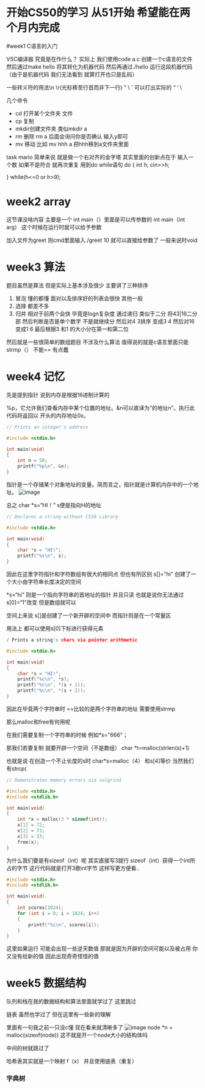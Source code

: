 开始CS50的学习 从51开始 希望能在两个月内完成
=======================

#week1 C语言的入门

VSC编译器 究竟是在作什么？
实际上 我们使用code a.c 创建一个c语言的文件 然后通过make hello 将其转化为机器代码 然后再通过./hello 运行这段机器代码（由于是机器代码 我们无法看到 就算打开也只是乱码）

一些转义符的用法\n \r(光标移至行首而非下一行) \" \\ \' 可以打出实际的 “ ‘ \

几个命令
- cd 打开某个文件夹 文件
- cp 复制
- mkdir创建文件夹 类似mkdir a
- rm 删除 rm a 后面会询问你是否确认 输入y即可
- mv 移动 比如 mv hhh a 把hhh移到a文件夹里面

task mario
简单来说 就是做一个右对齐的金字塔 其实里面的创新点在于 输入一个数 如果不是符合 就再次重复 用到do while语句
do
{
int h;
cin>>h;

}
while(h<=0 or h>9);

# week2 array
这节课没啥内容 主要是一个 int main（）里面是可以传参数的 
int main（int arg）
这个时候在运行时就可以给予参数

加入文件为greet 则cmd里面输入./greet 10 就可以直接给参数了 一般来说时void

# week3 算法 
题目虽然是算法 但是实际上基本涉及很少 主要讲了三种排序 
1. 冒泡 懂的都懂 面对以及排序好的列表会很快 其他一般
2. 选择 都差不多
3. 归并 相对于前两个会快 毕竟是logn复杂度 通过递归 类似于二分 将43|16二分部 然后判断是否是单个数字 不是就继续分 然后对4 3排序 变成3 4 然后对16 变成1 6 最后根据3 和1 的大小分在第一和第二位

然后就是一些很简单的数组题目 不涉及什么算法 值得说的就是c语言里面只能strmp（） 不能== 有点蠢

# week4 记忆

先是提到指针 说到内存是根据16进制计算的 

%p，它允许我们查看内存中某个位置的地址。&n可以直译为“的地址n”。执行此代码将返回以 开头的内存地址0x。
```c
// Prints an integer's address

#include <stdio.h>

int main(void)
{
    int n = 50;
    printf("%p\n", &n);
}
```

指针是一个存储某个对象地址的变量。简而言之，指针就是计算机内存中的一个地址。
![image](https://github.com/user-attachments/assets/1e6d0758-1ded-4906-b523-b9defcac3e44)

总之 char *s=“HI！” s便是指向H的地址
```c
// Declares a string without CS50 Library

#include <stdio.h>

int main(void)
{
    char *s = "HI!";
    printf("%s\n", s);
}
```

因此在这里字符指针和字符数组有很大的相同点 但也有所区别
s[]="hi" 创建了一个大小由字符串长度决定的空间 

*s=“hi” 则是一个指向字符串的首地址的指针  并且只读 也就是说你无法通过s[0]=“1”改变 但是数组就可以

空间上来说 s[]是创建了一个新开辟的空间中 而指针则是在一个常量区

用法上 都可以使用s[0]下标进行获得元素
```c
/ Prints a string's chars via pointer arithmetic

#include <stdio.h>

int main(void)
{
    char *s = "HI!";
    printf("%c\n", *s);
    printf("%c\n", *(s + 1));
    printf("%c\n", *(s + 2));
}
```
因此在毕竟两个字符串时 ==比较的是两个字符串的地址 需要使用strmp

那么malloc和free有何用呢 

在我们需要复制一个字符串的时候 例如*s="666"；

那我们若要复制 就要开辟一个空间（不是数组） char *t=malloc(strlen(s)+1)

也就是说 在创造一个不止长度的s时 char*s=malloc（4） 和s[4]等价
当然我们有strcp(

```c
// Demonstrates memory errors via valgrind

#include <stdio.h>
#include <stdlib.h>

int main(void)
{
    int *x = malloc(3 * sizeof(int));
    x[1] = 72;
    x[2] = 73;
    x[3] = 33;
    free(x);
}
```
为什么我们要是有sizeof（int）呢 其实直接写3就行 sizeof（int）获得一个int所占的字节 这行代码就是打开3歌int字节 这样写更方便看..

```c++
#include <stdio.h>
#include <stdlib.h>

int main(void)
{
    int scores[1024];
    for (int i = 0; i < 1024; i++)
    {
        printf("%i\n", scores[i]);
    }
}
```
这里如果运行 可能会出现一些逆天数值 那就是因为开辟的空间可能以及被占用 你又没有给新的值 因此出现奇奇怪怪的值
# week5 数据结构
队列和栈在我的数据结构和算法里面就学过了 这里跳过

链表 虽然也学过了 但在这里有一些新的理解

里面有一句我之前一只没c懂  现在看来就清晰多了
![image](https://github.com/user-attachments/assets/16b6414b-c261-4ab0-b579-23adbd89e1eb)
node *n = malloc(sizeof(node)) 这不就是开一个node大小的结构体吗

中间的树就跳过了

哈希表其实就是一个映射 f（x） 并且使用链表（重复）

### 字典树


